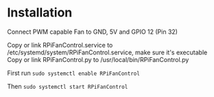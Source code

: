 # Installation

Connect PWM capable Fan to GND, 5V and GPIO 12 (Pin 32)

Copy or link RPiFanControl.service to /etc/systemd/system/RPiFanControl.service, make sure it's executable  
Copy or link RPiFanControl.py to /usr/local/bin/RPiFanControl.py  

First run  `sudo systemctl enable RPiFanControl`

Then `sudo systemctl start RPiFanControl`  
